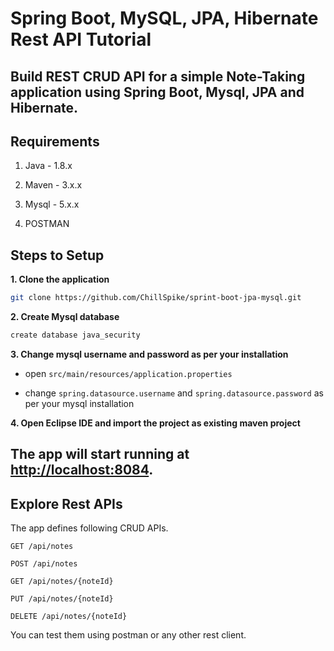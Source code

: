 # Spring Boot, MySQL, JPA, Hibernate Rest API Tutorial

## Build REST CRUD API for a simple Note-Taking application using Spring Boot, Mysql, JPA and Hibernate.

## Requirements

1. Java - 1.8.x

2. Maven - 3.x.x

3. Mysql - 5.x.x

4. POSTMAN

## Steps to Setup

**1. Clone the application**

```bash
git clone https://github.com/ChillSpike/sprint-boot-jpa-mysql.git
```

**2. Create Mysql database**
```bash
create database java_security
```

**3. Change mysql username and password as per your installation**

+ open `src/main/resources/application.properties`

+ change `spring.datasource.username` and `spring.datasource.password` as per your mysql installation

**4. Open Eclipse IDE and import the project as existing maven project**

## The app will start running at <http://localhost:8084>.

## Explore Rest APIs

The app defines following CRUD APIs.

    GET /api/notes
    
    POST /api/notes
    
    GET /api/notes/{noteId}
    
    PUT /api/notes/{noteId}
    
    DELETE /api/notes/{noteId}

You can test them using postman or any other rest client.
